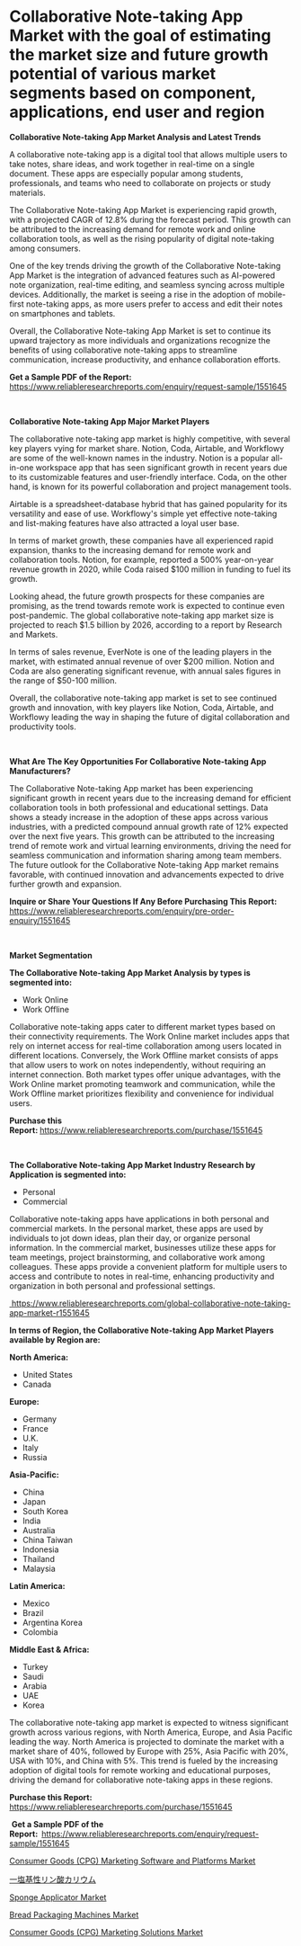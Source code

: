 <p><h1>Collaborative Note-taking App Market with the goal of estimating the market size and future growth potential of various market segments based on component, applications, end user and region</h1></p><p><strong>Collaborative Note-taking App Market Analysis and Latest Trends</strong></p>
<p><p>A collaborative note-taking app is a digital tool that allows multiple users to take notes, share ideas, and work together in real-time on a single document. These apps are especially popular among students, professionals, and teams who need to collaborate on projects or study materials.</p><p>The Collaborative Note-taking App Market is experiencing rapid growth, with a projected CAGR of 12.8% during the forecast period. This growth can be attributed to the increasing demand for remote work and online collaboration tools, as well as the rising popularity of digital note-taking among consumers.</p><p>One of the key trends driving the growth of the Collaborative Note-taking App Market is the integration of advanced features such as AI-powered note organization, real-time editing, and seamless syncing across multiple devices. Additionally, the market is seeing a rise in the adoption of mobile-first note-taking apps, as more users prefer to access and edit their notes on smartphones and tablets.</p><p>Overall, the Collaborative Note-taking App Market is set to continue its upward trajectory as more individuals and organizations recognize the benefits of using collaborative note-taking apps to streamline communication, increase productivity, and enhance collaboration efforts.</p></p>
<p><strong>Get a Sample PDF of the Report:&nbsp;</strong> <a href="https://www.reliableresearchreports.com/enquiry/request-sample/1551645">https://www.reliableresearchreports.com/enquiry/request-sample/1551645</a></p>
<p>&nbsp;</p>
<p><strong>Collaborative Note-taking App Major Market Players</strong></p>
<p><p>The collaborative note-taking app market is highly competitive, with several key players vying for market share. Notion, Coda, Airtable, and Workflowy are some of the well-known names in the industry. Notion is a popular all-in-one workspace app that has seen significant growth in recent years due to its customizable features and user-friendly interface. Coda, on the other hand, is known for its powerful collaboration and project management tools.</p><p>Airtable is a spreadsheet-database hybrid that has gained popularity for its versatility and ease of use. Workflowy's simple yet effective note-taking and list-making features have also attracted a loyal user base.</p><p>In terms of market growth, these companies have all experienced rapid expansion, thanks to the increasing demand for remote work and collaboration tools. Notion, for example, reported a 500% year-on-year revenue growth in 2020, while Coda raised $100 million in funding to fuel its growth.</p><p>Looking ahead, the future growth prospects for these companies are promising, as the trend towards remote work is expected to continue even post-pandemic. The global collaborative note-taking app market size is projected to reach $1.5 billion by 2026, according to a report by Research and Markets.</p><p>In terms of sales revenue, EverNote is one of the leading players in the market, with estimated annual revenue of over $200 million. Notion and Coda are also generating significant revenue, with annual sales figures in the range of $50-100 million.</p><p>Overall, the collaborative note-taking app market is set to see continued growth and innovation, with key players like Notion, Coda, Airtable, and Workflowy leading the way in shaping the future of digital collaboration and productivity tools.</p></p>
<p>&nbsp;</p>
<p><strong>What Are The Key Opportunities For Collaborative Note-taking App Manufacturers?</strong></p>
<p><p>The Collaborative Note-taking App market has been experiencing significant growth in recent years due to the increasing demand for efficient collaboration tools in both professional and educational settings. Data shows a steady increase in the adoption of these apps across various industries, with a predicted compound annual growth rate of 12% expected over the next five years. This growth can be attributed to the increasing trend of remote work and virtual learning environments, driving the need for seamless communication and information sharing among team members. The future outlook for the Collaborative Note-taking App market remains favorable, with continued innovation and advancements expected to drive further growth and expansion.</p></p>
<p><strong>Inquire or Share Your Questions If Any Before Purchasing This Report:</strong> <a href="https://www.reliableresearchreports.com/enquiry/pre-order-enquiry/1551645">https://www.reliableresearchreports.com/enquiry/pre-order-enquiry/1551645</a></p>
<p>&nbsp;</p>
<p><strong>Market Segmentation</strong></p>
<p><strong>The Collaborative Note-taking App Market Analysis by types is segmented into:</strong></p>
<p><ul><li>Work Online</li><li>Work Offline</li></ul></p>
<p><p>Collaborative note-taking apps cater to different market types based on their connectivity requirements. The Work Online market includes apps that rely on internet access for real-time collaboration among users located in different locations. Conversely, the Work Offline market consists of apps that allow users to work on notes independently, without requiring an internet connection. Both market types offer unique advantages, with the Work Online market promoting teamwork and communication, while the Work Offline market prioritizes flexibility and convenience for individual users.</p></p>
<p><strong>Purchase this Report:&nbsp;</strong><a href="https://www.reliableresearchreports.com/purchase/1551645">https://www.reliableresearchreports.com/purchase/1551645</a></p>
<p>&nbsp;</p>
<p><strong>The Collaborative Note-taking App Market Industry Research by Application is segmented into:</strong></p>
<p><ul><li>Personal</li><li>Commercial</li></ul></p>
<p><p>Collaborative note-taking apps have applications in both personal and commercial markets. In the personal market, these apps are used by individuals to jot down ideas, plan their day, or organize personal information. In the commercial market, businesses utilize these apps for team meetings, project brainstorming, and collaborative work among colleagues. These apps provide a convenient platform for multiple users to access and contribute to notes in real-time, enhancing productivity and organization in both personal and professional settings.</p></p>
<p><a href="https://www.reliableresearchreports.com/global-collaborative-note-taking-app-market-r1551645">&nbsp;https://www.reliableresearchreports.com/global-collaborative-note-taking-app-market-r1551645</a></p>
<p><strong>In terms of Region, the Collaborative Note-taking App Market Players available by Region are:</strong></p>
<p>
    <p> <strong> North America: </strong>
        <ul>
            <li>United States</li>
            <li>Canada</li>
        </ul>
        </p> 
    <p> <strong> Europe: </strong>
        <ul>
            <li>Germany</li>
            <li>France</li>
            <li>U.K.</li>
            <li>Italy</li>
            <li>Russia</li>
        </ul>
        </p> 
    <p> <strong> Asia-Pacific: </strong>
        <ul>
            <li>China</li>
            <li>Japan</li>
            <li>South Korea</li>
            <li>India</li>
            <li>Australia</li>
            <li>China Taiwan</li>
            <li>Indonesia</li>
            <li>Thailand</li>
            <li>Malaysia</li>
        </ul>
        </p> 
    <p> <strong> Latin America: </strong>
        <ul>
            <li>Mexico</li>
            <li>Brazil</li>
            <li>Argentina Korea</li>
            <li>Colombia</li>
        </ul>
        </p> 
    <p> <strong> Middle East & Africa: </strong>
        <ul>
            <li>Turkey</li>
            <li>Saudi</li>
            <li>Arabia</li>
            <li>UAE</li>
            <li>Korea</li>
        </ul>
    </p>
    </p>
<p><p>The collaborative note-taking app market is expected to witness significant growth across various regions, with North America, Europe, and Asia Pacific leading the way. North America is projected to dominate the market with a market share of 40%, followed by Europe with 25%, Asia Pacific with 20%, USA with 10%, and China with 5%. This trend is fueled by the increasing adoption of digital tools for remote working and educational purposes, driving the demand for collaborative note-taking apps in these regions.</p></p>
<p><strong>Purchase this Report: </strong><a href="https://www.reliableresearchreports.com/purchase/1551645">https://www.reliableresearchreports.com/purchase/1551645</a></p>
<p>&nbsp;<strong>Get a Sample PDF of the Report:&nbsp;&nbsp;</strong><a href="https://www.reliableresearchreports.com/enquiry/request-sample/1551645">https://www.reliableresearchreports.com/enquiry/request-sample/1551645</a></p>
<p><strong></strong></p>
<p><p><a href="https://github.com/arionmp/Market-Research-Report-List-4/blob/main/consumer-goods-cpg-marketing-software-and-platforms-market.md">Consumer Goods (CPG) Marketing Software and Platforms Market</a></p><p><a href="https://medium.com/@khkjaxbn36/%E5%B8%82%E5%A0%B4%E4%BA%88%E6%B8%AC-%E3%82%B0%E3%83%AD%E3%83%BC%E3%83%90%E3%83%AB%E4%B8%80%E5%A1%A9%E5%9F%BA%E6%80%A7%E3%83%AA%E3%83%B3%E9%85%B8%E3%82%AB%E3%83%AA%E3%82%A6%E3%83%A0%E3%83%88%E3%83%AC%E3%83%B3%E3%83%89%E3%81%A8%E5%BD%B1%E9%9F%BF%E5%88%86%E6%9E%90-2024%E5%B9%B4-2031%E5%B9%B4-%E5%BF%9C%E7%94%A8-%E8%BE%B2%E6%A5%AD-%E5%8C%96%E5%AD%A6%E5%B7%A5%E6%A5%AD-%E9%A3%9F%E5%93%81%E5%B7%A5%E6%A5%AD-%E5%8C%BB%E5%AD%A6%E5%B7%A5%E6%A5%AD-%E9%A3%BC%E6%96%99%E5%B7%A5%E6%A5%AD-%E3%81%8A%E3%82%88%E3%81%B3%E3%82%BF%E3%82%A4%E3%83%97-%E9%A3%9F%E5%93%81%E3%82%B0%E3%83%AC%E3%83%BC%E3%83%89-%E5%8C%BB%E7%99%82-%E5%B7%A5%E6%A5%AD%E3%82%B0%E3%83%AC%E3%83%BC%E3%83%89-fa4608a70e9b">一塩基性リン酸カリウム</a></p><p><a href="https://medium.com/@richard.james09789/sponge-applicator-market-investigation-industry-evolution-and-forecast-till-2031-163a66c7356b">Sponge Applicator Market</a></p><p><a href="https://www.linkedin.com/pulse/bread-packaging-machines-market-forecast-global-trends-analysis-djhhf">Bread Packaging Machines Market</a></p><p><a href="https://github.com/SheilaBruen2023/Market-Research-Report-List-2/blob/main/consumer-goods-cpg-marketing-solutions-market.md">Consumer Goods (CPG) Marketing Solutions Market</a></p></p>